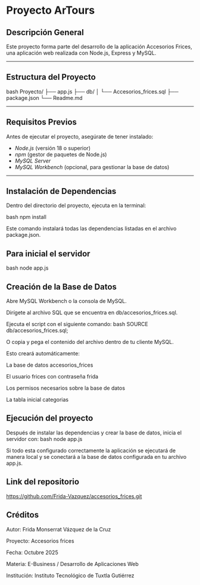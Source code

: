 # Proyecto ArTours

## Descripción General
Este proyecto forma parte del desarrollo de la aplicación Accesorios Frices, una aplicación web realizada con Node.js, Express y MySQL.

---

## Estructura del Proyecto

bash
Proyecto/
├── app.js
├── db/
│   └── Accesorios_frices.sql
├── package.json
└── Readme.md


---

## Requisitos Previos

Antes de ejecutar el proyecto, asegúrate de tener instalado:

- *Node.js* (versión 18 o superior)
- *npm* (gestor de paquetes de Node.js)
- *MySQL Server*
- *MySQL Workbench* (opcional, para gestionar la base de datos)

---

## Instalación de Dependencias

Dentro del directorio del proyecto, ejecuta en la terminal:

bash
npm install

Este comando instalará todas las dependencias listadas en el archivo package.json.

## Para inicial el servidor

bash
node app.js

## Creación de la Base de Datos

Abre MySQL Workbench o la consola de MySQL.

Dirígete al archivo SQL que se encuentra en db/accesorios_frices.sql.

Ejecuta el script con el siguiente comando:
bash
SOURCE db/accesorios_frices.sql;

O copia y pega el contenido del archivo dentro de tu cliente MySQL.

Esto creará automáticamente:

La base de datos accesorios_frices

El usuario frices con contraseña frida

Los permisos necesarios sobre la base de datos

La tabla inicial categorias

## Ejecución del proyecto
Después de instalar las dependencias y crear la base de datos, inicia el servidor con:
 bash
node app.js


Si todo esta configurado correctamente la aplicación se ejecutará de manera local y se conectará a la base de datos configurada en tu archivo app.js.

## Link del repositorio
https://github.com/Frida-Vazquez/accesorios_frices.git

## Créditos

Autor: Frida Monserrat Vázquez de la Cruz

Proyecto: Accesorios frices

Fecha: Octubre 2025

Materia: E-Business / Desarrollo de Aplicaciones Web

Institución: Instituto Tecnológico de Tuxtla Gutiérrez